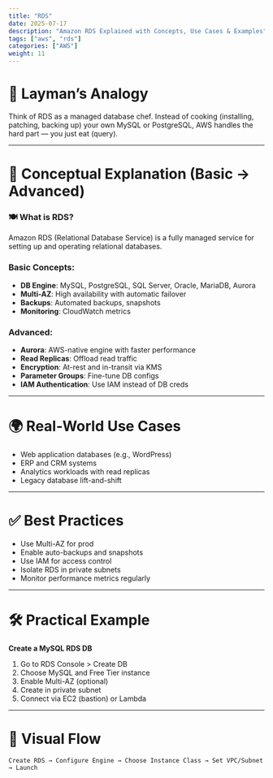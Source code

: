 ```yaml
---
title: "RDS"
date: 2025-07-17
description: "Amazon RDS Explained with Concepts, Use Cases & Examples"
tags: ["aws", "rds"]
categories: ["AWS"]
weight: 11
---
```


# 🧠 Layman’s Analogy

Think of RDS as a managed database chef. Instead of cooking (installing, patching, backing up) your own MySQL or PostgreSQL, AWS handles the hard part — you just eat (query).

---

# 📘 Conceptual Explanation (Basic → Advanced)

### 🍽 What is RDS?

Amazon RDS (Relational Database Service) is a fully managed service for setting up and operating relational databases.

### Basic Concepts:
- **DB Engine**: MySQL, PostgreSQL, SQL Server, Oracle, MariaDB, Aurora
- **Multi-AZ**: High availability with automatic failover
- **Backups**: Automated backups, snapshots
- **Monitoring**: CloudWatch metrics

### Advanced:
- **Aurora**: AWS-native engine with faster performance
- **Read Replicas**: Offload read traffic
- **Encryption**: At-rest and in-transit via KMS
- **Parameter Groups**: Fine-tune DB configs
- **IAM Authentication**: Use IAM instead of DB creds

---

# 🌍 Real-World Use Cases

- Web application databases (e.g., WordPress)
- ERP and CRM systems
- Analytics workloads with read replicas
- Legacy database lift-and-shift

---

# ✅ Best Practices

- Use Multi-AZ for prod
- Enable auto-backups and snapshots
- Use IAM for access control
- Isolate RDS in private subnets
- Monitor performance metrics regularly

---

# 🛠️ Practical Example

**Create a MySQL RDS DB**

1. Go to RDS Console > Create DB
2. Choose MySQL and Free Tier instance
3. Enable Multi-AZ (optional)
4. Create in private subnet
5. Connect via EC2 (bastion) or Lambda

---

# 🔀 Visual Flow

```
Create RDS → Configure Engine → Choose Instance Class → Set VPC/Subnet → Launch
```
